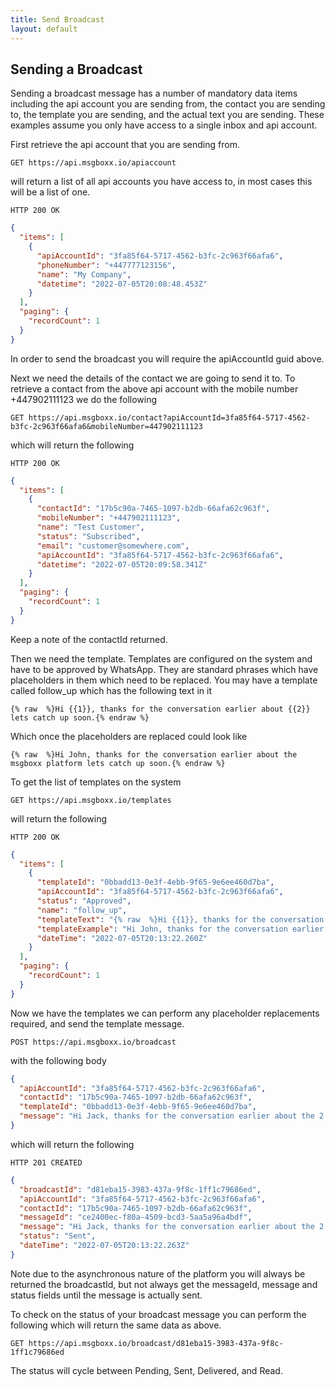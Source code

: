 ```yaml
---
title: Send Broadcast
layout: default
---
```


## Sending a Broadcast

Sending a broadcast message has a number of mandatory data items including the api account you are sending from, the contact you are sending to, the template you are sending, and the actual text you are sending. These examples assume you only have access to a single inbox and api account.

First retrieve the api account that you are sending from.

`GET https://api.msgboxx.io/apiaccount`

will return a list of all api accounts you have access to, in most cases this will be a list of one.

`HTTP 200 OK`

```json
{
  "items": [
    {
      "apiAccountId": "3fa85f64-5717-4562-b3fc-2c963f66afa6",
      "phoneNumber": "+447777123156",
      "name": "My Company",
      "datetime": "2022-07-05T20:08:48.453Z"
    }
  ],
  "paging": {
    "recordCount": 1
  }
}
```

In order to send the broadcast you will require the apiAccountId guid above.

Next we need the details of the contact we are going to send it to. To retrieve a contact from the above api account with the mobile number +447902111123 we do the following

`GET https://api.msgboxx.io/contact?apiAccountId=3fa85f64-5717-4562-b3fc-2c963f66afa6&mobileNumber=447902111123`

which will return the following

`HTTP 200 OK`

```json
{
  "items": [
    {
      "contactId": "17b5c90a-7465-1097-b2db-66afa62c963f",
      "mobileNumber": "+447902111123",
      "name": "Test Customer",
      "status": "Subscribed",
      "email": "customer@somewhere.com",
      "apiAccountId": "3fa85f64-5717-4562-b3fc-2c963f66afa6",
      "datetime": "2022-07-05T20:09:58.341Z"
    }
  ],
  "paging": {
    "recordCount": 1
  }
}
```

Keep a note of the contactId returned.

Then we need the template. Templates are configured on the system and have to be approved by WhatsApp. They are standard phrases which have placeholders in them which need to be replaced. You may have a template called follow_up which has the following text in it

`{% raw  %}Hi {{1}}, thanks for the conversation earlier about {{2}} lets catch up soon.{% endraw %}`

Which once the placeholders are replaced could look like

`{% raw  %}Hi John, thanks for the conversation earlier about the msgboxx platform lets catch up soon.{% endraw %}`

To get the list of templates on the system

`GET https://api.msgboxx.io/templates`

will return the following

`HTTP 200 OK`

```json
{
  "items": [
    {
      "templateId": "0bbadd13-0e3f-4ebb-9f65-9e6ee460d7ba",
      "apiAccountId": "3fa85f64-5717-4562-b3fc-2c963f66afa6",
      "status": "Approved",
      "name": "follow_up",
      "templateText": "{% raw  %}Hi {{1}}, thanks for the conversation earlier about {{2}} lets catch up soon.{% endraw %}",
      "templateExample": "Hi John, thanks for the conversation earlier about the msgboxx platform lets catch up soon.",
      "dateTime": "2022-07-05T20:13:22.260Z"
    }
  ],
  "paging": {
    "recordCount": 1
  }
}
```

Now we have the templates we can perform any placeholder replacements required, and send the template message.

`POST https://api.msgboxx.io/broadcast`

with the following body

```json
{
  "apiAccountId": "3fa85f64-5717-4562-b3fc-2c963f66afa6",
  "contactId": "17b5c90a-7465-1097-b2db-66afa62c963f",
  "templateId": "0bbadd13-0e3f-4ebb-9f65-9e6ee460d7ba",
  "message": "Hi Jack, thanks for the conversation earlier about the 2 bedroom house in Swindon lets catch up soon."
}
```

which will return the following

`HTTP 201 CREATED`

```json
{
  "broadcastId": "d81eba15-3983-437a-9f8c-1ff1c79686ed",
  "apiAccountId": "3fa85f64-5717-4562-b3fc-2c963f66afa6",
  "contactId": "17b5c90a-7465-1097-b2db-66afa62c963f",
  "messageId": "ce2400ec-f80a-4509-bcd3-5aa5a96a4bdf",
  "message": "Hi Jack, thanks for the conversation earlier about the 2 bedroom house in Swindon lets catch up soon.",
  "status": "Sent",
  "dateTime": "2022-07-05T20:13:22.263Z"
}
```

Note due to the asynchronous nature of the platform you will always be returned the broadcastId, but not always get the messageId, message and status fields until the message is actually sent.

To check on the status of your broadcast message you can perform the following which will return the same data as above.

`GET https://api.msgboxx.io/broadcast/d81eba15-3983-437a-9f8c-1ff1c79686ed`

The status will cycle between Pending, Sent, Delivered, and Read.
